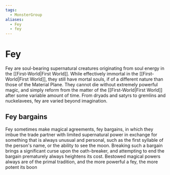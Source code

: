 ```yaml
---
tags:
  - MonsterGroup
aliases:
  - Fey
  - fey
---
```

# Fey
Fey are soul-bearing supernatural creatures originating from soul energy in the [[First-World|First World]]. While effectively immortal in the [[First-World|First World]], they still have mortal souls, if of a different nature than those of the Material Plane. They cannot die without extremely powerful magic, and simply reform from the matter of the [[First-World|First World]] after some variable amount of time. From dryads and satyrs to gremlins and nuckelavees, fey are varied beyond imagination.

## Fey bargains
Fey sometimes make magical agreements, fey bargains, in which they imbue the trade partner with limited supernatural power in exchange for something that is always unusual and personal, such as the first syllable of the person's name, or the ability to see the moon. Breaking such a bargain brings a significant curse upon the oath-breaker, and attempting to end the bargain prematurely always heightens its cost. Bestowed magical powers always are of the primal tradition, and the more powerful a fey, the more potent its boon